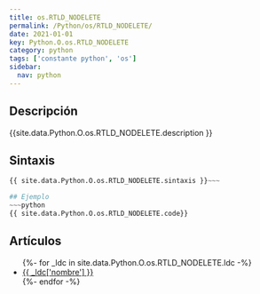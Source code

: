 ```yaml
---
title: os.RTLD_NODELETE
permalink: /Python/os/RTLD_NODELETE/
date: 2021-01-01
key: Python.O.os.RTLD_NODELETE
category: python
tags: ['constante python', 'os']
sidebar: 
  nav: python
---
```


## Descripción
{{site.data.Python.O.os.RTLD_NODELETE.description }}

## Sintaxis
~~~python
{{ site.data.Python.O.os.RTLD_NODELETE.sintaxis }}~~~

## Ejemplo
~~~python
{{ site.data.Python.O.os.RTLD_NODELETE.code}}
~~~

## Artículos
<ul>
{%- for _ldc in site.data.Python.O.os.RTLD_NODELETE.ldc -%}
   <li>
       <a href="{{_ldc['url'] }}">{{ _ldc['nombre'] }}</a>
   </li>
{%- endfor -%}
</ul>
